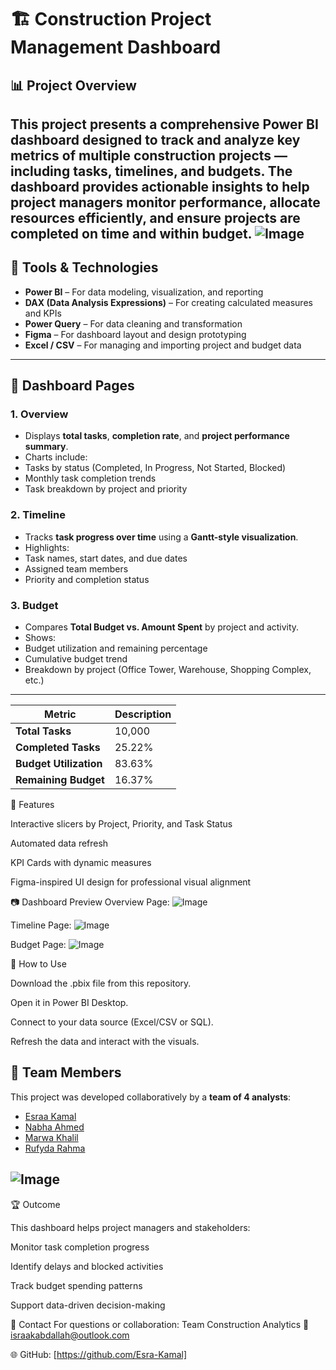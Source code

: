 # 🏗️ Construction Project Management Dashboard

## 📊 Project Overview
This project presents a **comprehensive Power BI dashboard** designed to track and analyze key metrics of multiple construction projects — including **tasks, timelines, and budgets**. 
The dashboard provides actionable insights to help project managers monitor performance, allocate resources efficiently, and ensure projects are completed on time and within budget.
![Image](https://github.com/user-attachments/assets/cc0c611f-abbe-4467-a476-e825c7b326f2)
---



## 🧠 Tools & Technologies
- **Power BI** – For data modeling, visualization, and reporting 
- **DAX (Data Analysis Expressions)** – For creating calculated measures and KPIs 
- **Power Query** – For data cleaning and transformation 
- **Figma** – For dashboard layout and design prototyping 
- **Excel / CSV** – For managing and importing project and budget data 

---


## 📂 Dashboard Pages

### **1. Overview**
- Displays **total tasks**, **completion rate**, and **project performance summary**. 
- Charts include:
 - Tasks by status (Completed, In Progress, Not Started, Blocked)
 - Monthly task completion trends
 - Task breakdown by project and priority 

### **2. Timeline**
- Tracks **task progress over time** using a **Gantt-style visualization**.
- Highlights:
 - Task names, start dates, and due dates 
 - Assigned team members 
 - Priority and completion status 

### **3. Budget**
- Compares **Total Budget vs. Amount Spent** by project and activity.
- Shows:
 - Budget utilization and remaining percentage 
 - Cumulative budget trend 
 - Breakdown by project (Office Tower, Warehouse, Shopping Complex, etc.)

---
| Metric | Description |
| ---------------------- | ----------- |
| **Total Tasks** | 10,000 |
| **Completed Tasks** | 25.22% |
| **Budget Utilization** | 83.63% |
| **Remaining Budget** | 16.37% |



🧩 Features

Interactive slicers by Project, Priority, and Task Status

Automated data refresh

KPI Cards with dynamic measures

Figma-inspired UI design for professional visual alignment



📷 Dashboard Preview
Overview Page:
![Image](https://github.com/user-attachments/assets/4d9b74d0-6000-42c3-89f8-7df529e1aa16)

Timeline Page:
![Image](https://github.com/user-attachments/assets/4a488666-4a2a-4368-abd5-be721d43d790)

Budget Page:
![Image](https://github.com/user-attachments/assets/3e34e314-ad17-49f0-afa4-635f66b196be)



🚀 How to Use

Download the .pbix file from this repository.

Open it in Power BI Desktop.

Connect to your data source (Excel/CSV or SQL).

Refresh the data and interact with the visuals.



## 👥 Team Members
This project was developed collaboratively by a **team of 4 analysts**:
- [Esraa Kamal](https://www.linkedin.com/in/esraakamal) 
- [Nabha Ahmed](https://www.linkedin.com/in/nabha-ahmed-166491221/) 
- [Marwa Khalil](https://www.linkedin.com/in/marwa-s-khalil/) 
- [Rufyda Rahma](https://www.linkedin.com/in/rufyda-abdelhadirahma/) 

![Image](https://github.com/user-attachments/assets/d3d70a62-546a-4cc1-a152-f9768004a08b)
---

🏆 Outcome

This dashboard helps project managers and stakeholders:

Monitor task completion progress

Identify delays and blocked activities

Track budget spending patterns

Support data-driven decision-making



📧 Contact
For questions or collaboration:
Team Construction Analytics
📩 israakabdallah@outlook.com

🌐 GitHub: [https://github.com/Esra-Kamal]
